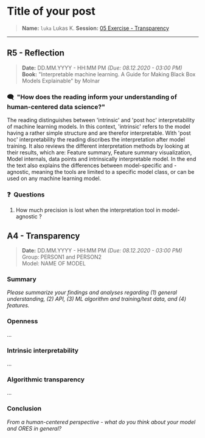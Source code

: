 # Title of your post
> **Name:** `luka` Lukas K.
> **Session:** [05 Exercise - Transparency](https://github.com/FUB-HCC/hcds-winter-2020/wiki/05_exercise)   
----

## R5 - Reflection
> **Date:** DD.MM.YYYY - HH:MM PM *(Due: 08.12.2020 - 03:00 PM)*<br>
> **Book:** "Interpretable machine learning. A Guide for Making Black Box Models Explainable" by Molnar

### 🗨️&nbsp; "How does the reading inform your understanding of human-centered data science?"  

The reading distinguishes between 'intrinsic' and 'post hoc' interpretability of machine learning models. In this context, 'intrinsic' refers to the model having a rather simple structure and are therefor interpretable. With 'post hoc' interpretability the reading discribes the interpretation after model training. It also reviews the different interpretation methods by looking at their results, which are: Feature summary, Feature summary visualization, Model internals, data points and intrinsically interpretable model. In the end the text also explains the differences between model-specific and -agnostic, meaning the tools are limited to a specific model class, or can be used on any machine learning model.

### ❓&nbsp; Questions
1. How much precision is lost when the interpretation tool in model-agnostic ?

## A4 - Transparency
> **Date:** DD.MM.YYYY - HH:MM PM *(Due: 08.12.2020 - 03:00 PM)*<br>
> Group: PERSON1 and PERSON2<br>
> Model: NAME OF MODEL<br>

### Summary 

_Please summarize your findings and analyses regarding (1) general understanding, (2) API, (3) ML algorithm and training/test data, and (4) features._

### Openness
...

### Intrinsic interpretability
...

### Algorithmic transparency
...

### Conclusion
_From a human-centered perspective - what do you think about your model and ORES in general?_
